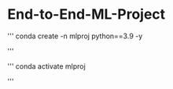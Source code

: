 # End-to-End-ML-Project

'''
conda create -n mlproj  python==3.9 -y

'''

'''
conda activate mlproj

'''